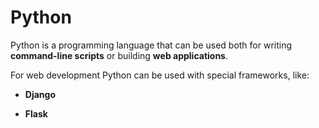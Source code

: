 # Python



Python is a programming language that can be used both for writing **command-line scripts** or building **web applications**.



For web development Python  can be used with special frameworks, like:

 - **Django**

 - **Flask**

